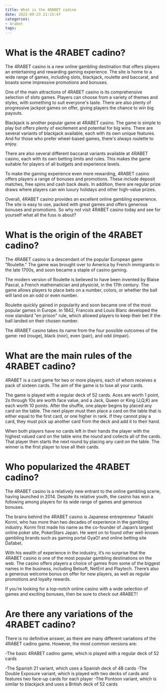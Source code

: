 ```yaml
---
title: What is the 4RABET cadino
date: 2022-09-23 21:15:47
categories:
- 4rabet
tags:
---
```



#  What is the 4RABET cadino?

The 4RABET casino is a new online gambling destination that offers players an entertaining and rewarding gaming experience. The site is home to a wide range of games, including slots, blackjack, roulette and baccarat, and boasts some impressive promotions and bonuses.

One of the main attractions of 4RABET casino is its comprehensive selection of slots games. Players can choose from a variety of themes and styles, with something to suit everyone's taste. There are also plenty of progressive jackpot games on offer, giving players the chance to win big payouts.

Blackjack is another popular game at 4RABET casino. The game is simple to play but offers plenty of excitement and potential for big wins. There are several variants of blackjack available, each with its own unique features. And for those who prefer wheel-based games, there's always roulette to enjoy.

There are also several different baccarat variants available at 4RABET casino, each with its own betting limits and rules. This makes the game suitable for players of all budgets and experience levels.

To make the gaming experience even more rewarding, 4RABET casino offers players a range of bonuses and promotions. These include deposit matches, free spins and cash back deals. In addition, there are regular prize draws where players can win luxury holidays and other high-value prizes.

Overall, 4RABET casino provides an excellent online gambling experience. The site is easy to use, packed with great games and offers generous bonuses and promotions. So why not visit 4RABET casino today and see for yourself what all the fuss is about?

#  What is the origin of the 4RABET cadino?

The 4RABET casino is a descendant of the popular European game "Roulette." The game was brought over to America by French immigrants in the late 1700s, and soon became a staple of casino gaming.

The modern version of Roulette is believed to have been invented by Blaise Pascal, a French mathematician and physicist, in the 17th century. The game allows players to place bets on a number, colors, or whether the ball will land on an odd or even number.

Roulette quickly gained in popularity and soon became one of the most popular games in Europe. In 1842, Francois and Louis Blanc developed the now standard "en prison" rule, which allowed players to keep their bet if the ball landed on their chosen number.

The 4RABET casino takes its name from the four possible outcomes of the game: red (rouge), black (noir), even (pair), and odd (impair).

#  What are the main rules of the 4RABET cadino?

4RABET is a card game for two or more players, each of whom receives a pack of sixteen cards. The aim of the game is to lose all your cards.

The game is played with a regular deck of 52 cards. Aces are worth 1 point, 2s through 10s are worth face value, and a Jack, Queen or King (J,Q,K) are each worth 10 points. After the shuffle, one player begins by placed any card on the table. The next player must then place a card on the table that is either equal to the first card, or one higher in rank. If they cannot play a card, they must pick up another card from the deck and add it to their hand.

When both players have no cards left in their hands the player with the highest valued card on the table wins the round and collects all of the cards. That player then starts the next round by placing any card on the table. The winner is the first player to lose all their cards.

#  Who popularized the 4RABET cadino?

The 4RABET casino is a relatively new entrant to the online gambling scene, having launched in 2014. Despite its relative youth, the casino has won a following among players for its wide range of games and generous bonuses.

The brains behind the 4RABET casino is Japanese entrepreneur Takashi Kormi, who has more than two decades of experience in the gambling industry. Kormi first made his name as the co-founder of Japan’s largest online poker site, PokerStars Japan. He went on to found other well-known gambling brands such as gaming portal GyaO! and online betting site Dafabet.

With his wealth of experience in the industry, it’s no surprise that the 4RABET casino is one of the most popular gambling destinations on the web. The casino offers players a choice of games from some of the biggest names in the business, including Betsoft, NetEnt and Playtech. There’s also a generous welcome bonus on offer for new players, as well as regular promotions and loyalty rewards.

If you’re looking for a top-notch online casino with a wide selection of games and exciting bonuses, then be sure to check out 4RABET!

#  Are there any variations of the 4RABET cadino?

There is no definitive answer, as there are many different variations of the 4RABET cadino game. However, the most common versions are:

-The basic 4RABET cadino game, which is played with a regular deck of 52 cards

-The Spanish 21 variant, which uses a Spanish deck of 48 cards
-The Double Exposure variant, which is played with two decks of cards and features two face-up cards for each player
-The Pontoon variant, which is similar to blackjack and uses a British deck of 52 cards